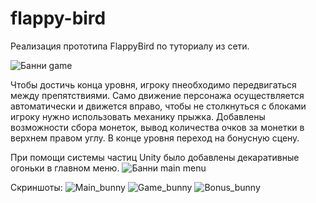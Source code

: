 # flappy-bird
Реализация прототипа FlappyBird по туториалу из сети.

![Банни game](https://user-images.githubusercontent.com/59263802/122046471-866d2d80-ce11-11eb-9ed9-d59d4227b5b8.gif)

Чтобы достичь конца уровня, игроку пнеобходимо передвигаться между препятствиями. Само движение персонажа осуществляется
автоматически и движется вправо, чтобы не столкнуться с блоками игроку нужно использовать механику прыжка. Добавлены
возможности сбора монеток, вывод количества очков за монетки в верхнем правом углу. В конце уровня переход на бонусную сцену.

При помощи системы частиц Unity было добавлены декаративные огоньки в главном меню.
![Банни main menu](https://user-images.githubusercontent.com/59263802/122047163-638f4900-ce12-11eb-9952-6e4823db647c.gif)

Скриншоты:
![Main_bunny](https://user-images.githubusercontent.com/59263802/122037411-21acd580-ce07-11eb-8be0-6a941c8fb749.png)
![Game_bunny](https://user-images.githubusercontent.com/59263802/122037285-03df7080-ce07-11eb-9201-be3ee2ac899d.png)
![Bonus_bunny](https://user-images.githubusercontent.com/59263802/122037280-02ae4380-ce07-11eb-99b6-2a87742230ac.png)
